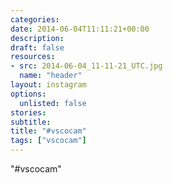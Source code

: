 ```yaml
---
categories:
date: 2014-06-04T11:11:21+00:00
description:
draft: false
resources:
- src: 2014-06-04_11-11-21_UTC.jpg
  name: "header"
layout: instagram
options:
  unlisted: false
stories:
subtitle:
title: "#vscocam"
tags: ["vscocam"]
---
```


"#vscocam"
